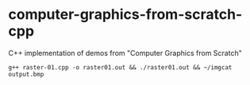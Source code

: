 # computer-graphics-from-scratch-cpp
C++ implementation of demos from "Computer Graphics from Scratch"

```
g++ raster-01.cpp -o raster01.out && ./raster01.out && ~/imgcat output.bmp
```